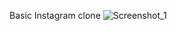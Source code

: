 Basic Instagram clone
![Screenshot_1](https://user-images.githubusercontent.com/57325062/151235183-b23e6692-ca69-47a7-8833-77c2221276a4.png)
